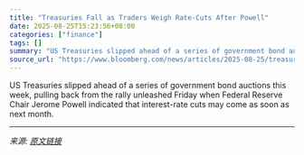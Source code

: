 ```yaml
---
title: "Treasuries Fall as Traders Weigh Rate-Cuts After Powell"
date: 2025-08-25T15:23:56+08:00
categories: ["finance"]
tags: []
summary: "US Treasuries slipped ahead of a series of government bond auctions this week, pulling back from the rally unleashed Friday when Federal Reserve Chair Jerome Powell indicated that interest-rate cuts m"
source_url: "https://www.bloomberg.com/news/articles/2025-08-25/treasuries-fall-as-traders-weigh-rate-cut-outlook-after-powell"
---
```


US Treasuries slipped ahead of a series of government bond auctions this week, pulling back from the rally unleashed Friday when Federal Reserve Chair Jerome Powell indicated that interest-rate cuts may come as soon as next month.

---

*来源: [原文链接](https://www.bloomberg.com/news/articles/2025-08-25/treasuries-fall-as-traders-weigh-rate-cut-outlook-after-powell)*
